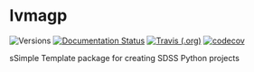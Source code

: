 # lvmagp

![Versions](https://img.shields.io/badge/python->3.7-blue)
[![Documentation Status](https://readthedocs.org/projects/sdss-lvmagp/badge/?version=latest)](https://sdss-lvmagp.readthedocs.io/en/latest/?badge=latest)
[![Travis (.org)](https://img.shields.io/travis/sdss/lvmagp)](https://travis-ci.org/sdss/lvmagp)
[![codecov](https://codecov.io/gh/sdss/lvmagp/branch/main/graph/badge.svg)](https://codecov.io/gh/sdss/lvmagp)

sSimple Template package for creating SDSS Python projects
